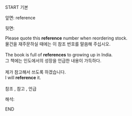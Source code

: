 START
기본

앞면:
reference


뒷면:
<div>Please quote this <strong>reference</strong> number when reordering stock. </div><div><div>물건을 재주문하실 때에는 이 참조 번호를 말씀해 주십시오.</div></div><div><br></div><div><div>The book is full of <b>references</b> to growing up in India. </div><div>그 책에는 인도에서의 성장을 언급한 내용이 가득하다.</div></div><div><br></div><div><div><div>제가 참고해서 쓰도록 하겠습니다.</div></div><div><div>I will <strong>reference</strong> it.</div></div></div><div><br></div><div>참조 , 참고 , 언급</div>


해석:

END